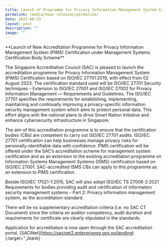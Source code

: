 ```yaml
---
title: Launch of Programme for Privacy Information Management System Certification
permalink: /media/news-releases/permalink/
date: 2023-08-23
layout: post
description: ""
image: ""
---
```

\*\*Launch of New Accreditation Programme for Privacy Information Management System (PIMS) Certification under Management Systems Certification Body Scheme\*\*


The Singapore Accreditation Council (SAC) is pleased to launch the accreditation programme for Privacy Information Management System (PIMS) Certification based on ISO/IEC 27701:2019, with effect from 02 August 2023. The certification standard used will be ISO/IEC 27701 Security techniques – Extension to ISO/IEC 27001 and ISO/IEC 27002 for Privacy Information Management — Requirements and Guidelines. The ISO/IEC 27701 specifies the requirements for establishing, implementing, maintaining and continually improving a privacy-specific information security management system which aims to protect personal data. This effort aligns with the national plans to drive Smart Nation Initiative and enhance cybersecurity infrastructure in Singapore.


The aim of this accreditation programme is to ensure that the certification bodies (CBs) are competent to carry out ISO/IEC 27701 audits. ISO/IEC 27701 certification can help businesses manage privacy risks for personally-identifiable data with confidence. PIMS certification will be offered under the SAC’s accreditation scheme for management system certification and as an extension to the existing accreditation programme on Information Systems Management Systems (ISMS) certification based on ISO/IEC 27001. SAC-accredited ISMS CBs can apply to this programme as an extension to PIMS certification. 


Beside ISO/IEC 17021-1:2015, SAC will also adopt ISO/IEC TS 27006-2:2021 Requirements for bodies providing audit and certification of information security management systems - Part 2: Privacy information management system, as the accreditation standard. 


There will be no supplementary accreditation criteria (i.e. no SAC CT Document) since the criteria on auditor competency, audit duration and requirements for certificate are clearly stipulated in the standards. 


Application for accreditation is now open through the SAC accreditation portal, \[SACiNet\](https://sacinet2.enterprisesg.gov.sg/landing){:target="\_blank}